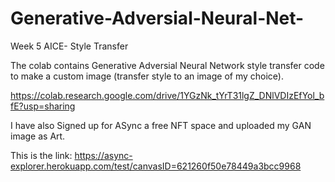 # Generative-Adversial-Neural-Net-
Week 5 AICE- Style Transfer

The colab contains Generative Adversial Neural Network style transfer code to make a custom image (transfer style to an image of my choice).

https://colab.research.google.com/drive/1YGzNk_tYrT31lgZ_DNlVDIzEfYol_bfE?usp=sharing


I have also Signed up for ASync a free NFT space and uploaded my GAN image as Art.

This is the link: https://async-explorer.herokuapp.com/test/canvasID=621260f50e78449a3bcc9968


